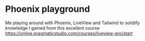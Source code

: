 # Phoenix playground

Me playing around with Phoenix, LiveView and Tailwind to solidify knowledge I gained from this excellent course
https://online.pragmaticstudio.com/courses/liveview-pro/start
